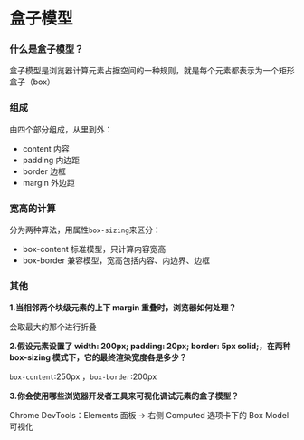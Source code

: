 # 盒子模型

### **什么是盒子模型？**

盒子模型是浏览器计算元素占据空间的一种规则，就是每个元素都表示为一个矩形盒子（box）

### **组成**

由四个部分组成，从里到外：
- content 内容
- padding 内边距
- border 边框
- margin 外边距

### **宽高的计算**

分为两种算法，用属性`box-sizing`来区分：
- box-content 标准模型，只计算内容宽高
- box-border 兼容模型，宽高包括内容、内边界、边框

### **其他**

**1.当相邻两个块级元素的上下 margin 重叠时，浏览器如何处理？**

会取最大的那个进行折叠

**2.假设元素设置了 width: 200px; padding: 20px; border: 5px solid;，在两种 box-sizing 模式下，它的最终渲染宽度各是多少？**

`box-content`:250px ，`box-border`:200px

**3.你会使用哪些浏览器开发者工具来可视化调试元素的盒子模型？**

Chrome DevTools：Elements 面板 → 右侧 Computed 选项卡下的 Box Model 可视化
